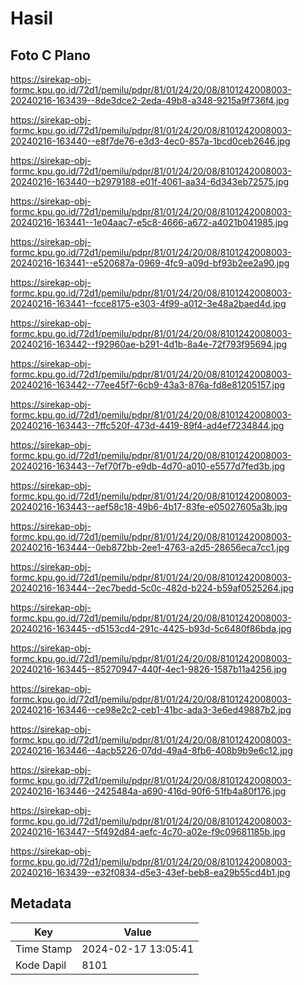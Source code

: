 # Hasil

## Foto C Plano

https://sirekap-obj-formc.kpu.go.id/72d1/pemilu/pdpr/81/01/24/20/08/8101242008003-20240216-163439--8de3dce2-2eda-49b8-a348-9215a9f736f4.jpg

https://sirekap-obj-formc.kpu.go.id/72d1/pemilu/pdpr/81/01/24/20/08/8101242008003-20240216-163440--e8f7de76-e3d3-4ec0-857a-1bcd0ceb2646.jpg

https://sirekap-obj-formc.kpu.go.id/72d1/pemilu/pdpr/81/01/24/20/08/8101242008003-20240216-163440--b2979188-e01f-4061-aa34-6d343eb72575.jpg

https://sirekap-obj-formc.kpu.go.id/72d1/pemilu/pdpr/81/01/24/20/08/8101242008003-20240216-163441--1e04aac7-e5c8-4666-a672-a4021b041985.jpg

https://sirekap-obj-formc.kpu.go.id/72d1/pemilu/pdpr/81/01/24/20/08/8101242008003-20240216-163441--e520687a-0969-4fc9-a09d-bf93b2ee2a90.jpg

https://sirekap-obj-formc.kpu.go.id/72d1/pemilu/pdpr/81/01/24/20/08/8101242008003-20240216-163441--fcce8175-e303-4f99-a012-3e48a2baed4d.jpg

https://sirekap-obj-formc.kpu.go.id/72d1/pemilu/pdpr/81/01/24/20/08/8101242008003-20240216-163442--f92960ae-b291-4d1b-8a4e-72f793f95694.jpg

https://sirekap-obj-formc.kpu.go.id/72d1/pemilu/pdpr/81/01/24/20/08/8101242008003-20240216-163442--77ee45f7-6cb9-43a3-876a-fd8e81205157.jpg

https://sirekap-obj-formc.kpu.go.id/72d1/pemilu/pdpr/81/01/24/20/08/8101242008003-20240216-163443--7ffc520f-473d-4419-89f4-ad4ef7234844.jpg

https://sirekap-obj-formc.kpu.go.id/72d1/pemilu/pdpr/81/01/24/20/08/8101242008003-20240216-163443--7ef70f7b-e9db-4d70-a010-e5577d7fed3b.jpg

https://sirekap-obj-formc.kpu.go.id/72d1/pemilu/pdpr/81/01/24/20/08/8101242008003-20240216-163443--aef58c18-49b6-4b17-83fe-e05027605a3b.jpg

https://sirekap-obj-formc.kpu.go.id/72d1/pemilu/pdpr/81/01/24/20/08/8101242008003-20240216-163444--0eb872bb-2ee1-4763-a2d5-28656eca7cc1.jpg

https://sirekap-obj-formc.kpu.go.id/72d1/pemilu/pdpr/81/01/24/20/08/8101242008003-20240216-163444--2ec7bedd-5c0c-482d-b224-b59af0525264.jpg

https://sirekap-obj-formc.kpu.go.id/72d1/pemilu/pdpr/81/01/24/20/08/8101242008003-20240216-163445--d5153cd4-291c-4425-b93d-5c6480f86bda.jpg

https://sirekap-obj-formc.kpu.go.id/72d1/pemilu/pdpr/81/01/24/20/08/8101242008003-20240216-163445--85270947-440f-4ec1-9826-1587b11a4256.jpg

https://sirekap-obj-formc.kpu.go.id/72d1/pemilu/pdpr/81/01/24/20/08/8101242008003-20240216-163446--ce98e2c2-ceb1-41bc-ada3-3e6ed49887b2.jpg

https://sirekap-obj-formc.kpu.go.id/72d1/pemilu/pdpr/81/01/24/20/08/8101242008003-20240216-163446--4acb5226-07dd-49a4-8fb6-408b9b9e6c12.jpg

https://sirekap-obj-formc.kpu.go.id/72d1/pemilu/pdpr/81/01/24/20/08/8101242008003-20240216-163446--2425484a-a690-416d-90f6-51fb4a80f176.jpg

https://sirekap-obj-formc.kpu.go.id/72d1/pemilu/pdpr/81/01/24/20/08/8101242008003-20240216-163447--5f492d84-aefc-4c70-a02e-f9c09681185b.jpg

https://sirekap-obj-formc.kpu.go.id/72d1/pemilu/pdpr/81/01/24/20/08/8101242008003-20240216-163439--e32f0834-d5e3-43ef-beb8-ea29b55cd4b1.jpg


## Metadata

| Key        | Value               |
| ---------- | ------------------- |
| Time Stamp | 2024-02-17 13:05:41 |
| Kode Dapil | 8101                |



